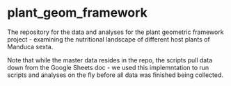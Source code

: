 # plant_geom_framework  

The repository for the data and analyses for the plant geometric framework project - examining the nutritional landscape of different host plants of Manduca sexta.  

Note that while the master data resides in the repo, the scripts pull data down from the Google Sheets doc - we used this implemntation to run scripts and analyses on the fly before all data was finished being collected.  
